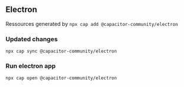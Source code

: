 ## Electron

Ressources generated by `npx cap add @capacitor-community/electron`

### Updated changes

```shell
npx cap sync @capacitor-community/electron
```

### Run electron app

```shell
npx cap open @capacitor-community/electron
```
